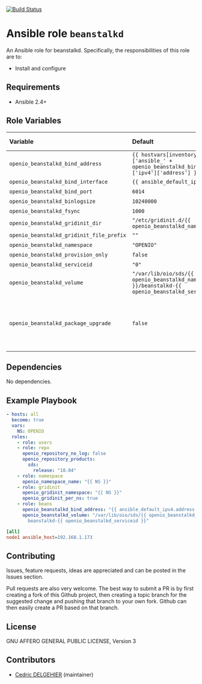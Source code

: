 [![Build Status](https://travis-ci.org/open-io/ansible-role-openio-beanstalkd.svg?branch=master)](https://travis-ci.org/open-io/ansible-role-openio-beanstalkd)
# Ansible role `beanstalkd`

An Ansible role for beanstalkd. Specifically, the responsibilities of this role are to:

- Install and configure

## Requirements

- Ansible 2.4+

## Role Variables


| Variable   | Default | Comments (type)  |
| :---       | :---    | :---             |
| `openio_beanstalkd_bind_address` | `{{ hostvars[inventory_hostname]['ansible_' + openio_beanstalkd_bind_interface]['ipv4']['address'] }}` | ... |
| `openio_beanstalkd_bind_interface` | `{{ ansible_default_ipv4.alias }}` | ... |
| `openio_beanstalkd_bind_port` | `6014` | ... |
| `openio_beanstalkd_binlogsize` | `10240000` | ... |
| `openio_beanstalkd_fsync` | `1000` | ... |
| `openio_beanstalkd_gridinit_dir` | `"/etc/gridinit.d/{{ openio_beanstalkd_namespace }}"` | ... |
| `openio_beanstalkd_gridinit_file_prefix` | `""` | ... |
| `openio_beanstalkd_namespace` | `"OPENIO"` | ... |
| `openio_beanstalkd_provision_only` | `false` | ... |
| `openio_beanstalkd_serviceid` | `"0"` | ... |
| `openio_beanstalkd_volume` | `"/var/lib/oio/sds/{{ openio_beanstalkd_namespace }}/beanstalkd-{{ openio_beanstalkd_serviceid }}"` | ... |
| `openio_beanstalkd_package_upgrade` | `false` | Set the packages to the latest version (to be set in extra_vars) |

## Dependencies

No dependencies.

## Example Playbook

```yaml
- hosts: all
  become: true
  vars:
    NS: OPENIO
  roles:
    - role: users
    - role: repo
      openio_repository_no_log: false
      openio_repository_products:
        sds:
          release: "18.04"
    - role: namespace
      openio_namespace_name: "{{ NS }}"
    - role: gridinit
      openio_gridinit_namespace: "{{ NS }}"
      openio_gridinit_per_ns: true
    - role: beans
      openio_beanstalkd_bind_address: "{{ ansible_default_ipv4.address }}"
      openio_beanstalkd_volume: "/var/lib/oio/sds/{{ openio_beanstalkd_namespace }}/\
        beanstalkd-{{ openio_beanstalkd_serviceid }}"
```


```ini
[all]
node1 ansible_host=192.168.1.173
```

## Contributing

Issues, feature requests, ideas are appreciated and can be posted in the Issues section.

Pull requests are also very welcome.
The best way to submit a PR is by first creating a fork of this Github project, then creating a topic branch for the suggested change and pushing that branch to your own fork.
Github can then easily create a PR based on that branch.

## License

GNU AFFERO GENERAL PUBLIC LICENSE, Version 3

## Contributors

- [Cedric DELGEHIER](https://github.com/cdelgehier) (maintainer)
